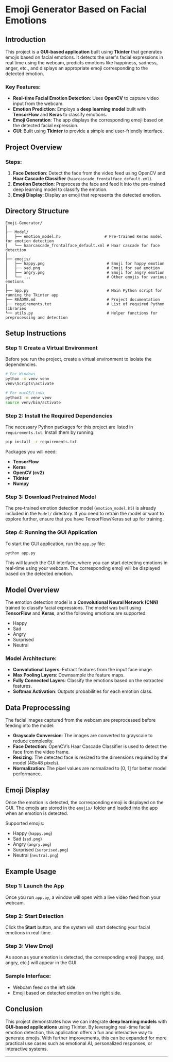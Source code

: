 # Emoji Generator Based on Facial Emotions

## Introduction

This project is a **GUI-based application** built using **Tkinter** that generates emojis based on facial emotions. It detects the user's facial expressions in real time using the webcam, predicts emotions like happiness, sadness, anger, etc., and displays an appropriate emoji corresponding to the detected emotion.

### Key Features:
- **Real-time Facial Emotion Detection**: Uses **OpenCV** to capture video input from the webcam.
- **Emotion Prediction**: Employs a **deep learning model** built with **TensorFlow** and **Keras** to classify emotions.
- **Emoji Generation**: The app displays the corresponding emoji based on the detected facial expression.
- **GUI**: Built using **Tkinter** to provide a simple and user-friendly interface.

## Project Overview

### Steps:
1. **Face Detection**: Detect the face from the video feed using OpenCV and **Haar Cascade Classifier** (`haarcascade_frontalface_default.xml`).
2. **Emotion Detection**: Preprocess the face and feed it into the pre-trained deep learning model to classify the emotion.
3. **Emoji Display**: Display an emoji that represents the detected emotion.

## Directory Structure

```
Emoji-Generator/
│
├── Model/
│   ├── emotion_model.h5                   # Pre-trained Keras model for emotion detection
│   └── haarcascade_frontalface_default.xml # Haar cascade for face detection
│
├── emojis/
│   ├── happy.png                           # Emoji for happy emotion
│   ├── sad.png                             # Emoji for sad emotion
│   ├── angry.png                           # Emoji for angry emotion
│   └── ...                                 # Other emojis for various emotions
│
├── app.py                                  # Main Python script for running the Tkinter app
├── README.md                               # Project documentation
├── requirements.txt                        # List of required Python libraries
└── utils.py                                # Helper functions for preprocessing and detection
```

## Setup Instructions

### Step 1: Create a Virtual Environment

Before you run the project, create a virtual environment to isolate the dependencies.

```bash
# For Windows
python -m venv venv
venv\Scripts\activate

# For macOS/Linux
python3 -m venv venv
source venv/bin/activate
```

### Step 2: Install the Required Dependencies

The necessary Python packages for this project are listed in `requirements.txt`. Install them by running:

```bash
pip install -r requirements.txt
```

Packages you will need:
- **TensorFlow**
- **Keras**
- **OpenCV (cv2)**
- **Tkinter**
- **Numpy**

### Step 3: Download Pretrained Model

The pre-trained emotion detection model (`emotion_model.h5`) is already included in the `Model/` directory. If you need to retrain the model or want to explore further, ensure that you have TensorFlow/Keras set up for training.

### Step 4: Running the GUI Application

To start the GUI application, run the `app.py` file:

```bash
python app.py
```

This will launch the GUI interface, where you can start detecting emotions in real-time using your webcam. The corresponding emoji will be displayed based on the detected emotion.

## Model Overview

The emotion detection model is a **Convolutional Neural Network (CNN)** trained to classify facial expressions. The model was built using **TensorFlow** and **Keras**, and the following emotions are supported:
- Happy
- Sad
- Angry
- Surprised
- Neutral

### Model Architecture:
- **Convolutional Layers**: Extract features from the input face image.
- **Max Pooling Layers**: Downsample the feature maps.
- **Fully Connected Layers**: Classify the emotions based on the extracted features.
- **Softmax Activation**: Outputs probabilities for each emotion class.

## Data Preprocessing

The facial images captured from the webcam are preprocessed before feeding into the model:
- **Grayscale Conversion**: The images are converted to grayscale to reduce complexity.
- **Face Detection**: OpenCV’s Haar Cascade Classifier is used to detect the face from the video frame.
- **Resizing**: The detected face is resized to the dimensions required by the model (48x48 pixels).
- **Normalization**: The pixel values are normalized to [0, 1] for better model performance.

## Emoji Display

Once the emotion is detected, the corresponding emoji is displayed on the GUI. The emojis are stored in the `emojis/` folder and loaded into the app when an emotion is detected.

Supported emojis:
- Happy (`happy.png`)
- Sad (`sad.png`)
- Angry (`angry.png`)
- Surprised (`surprised.png`)
- Neutral (`neutral.png`)

## Example Usage

### Step 1: Launch the App
Once you run `app.py`, a window will open with a live video feed from your webcam.

### Step 2: Start Detection
Click the **Start** button, and the system will start detecting your facial emotions in real-time.

### Step 3: View Emoji
As soon as your emotion is detected, the corresponding emoji (happy, sad, angry, etc.) will appear in the GUI.

### Sample Interface:

- Webcam feed on the left side.
- Emoji based on detected emotion on the right side.

## Conclusion

This project demonstrates how we can integrate **deep learning models** with **GUI-based applications** using Tkinter. By leveraging real-time facial emotion detection, this application offers a fun and interactive way to generate emojis. With further improvements, this can be expanded for more practical use cases such as emotional AI, personalized responses, or interactive systems.

---